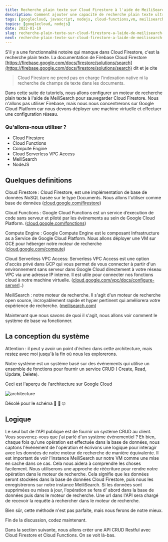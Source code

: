 ```yaml
---
title: Recherche plain texte sur Cloud Firestore à l'aide de MeiliSearch 1 - Introduction
description: Comment ajouter une capacité de recherche plain texte ultra-rapide à Cloud Firestore à l'aide de MeiliSearch
tags: [googlecloud, javascript, nodejs, cloud-functions,vm, meilisearch, firestore]
topics: [googlecloud, nodejs]
date: 2022-01-19 
slug: recherche-plain-texte-sur-cloud-firestore-a-laide-de-meilisearch-1-introduction
next: recherche-plain-texte-sur-cloud-firestore-a-laide-de-meilisearch-2-api
---
```


S'il y a une fonctionnalité notoire qui manque dans Cloud Firestore, c'est la recherche plain texte. La documentation de
Firebase Cloud
Firestore [https://firebase.google.com/docs/firestore/solutions/search](https://firebase.google.com/docs/firestore/solutions/search)
dit et je cite

> Cloud Firestore ne prend pas en charge l'indexation native ni la recherche de champs de texte dans les documents.

Dans cette suite de tutoriels, nous allons configurer un moteur de recherche plain texte à l'aide de MeiliSearch pour
sauvegarder Cloud Firestore. Nous n'allons pas utiliser Firebase, mais nous nous concentrerons sur Google Cloud Platform
car nous devons déployer une machine virtuelle et effectuer une configuration réseau.

### Qu'allons-nous utiliser ?

- Cloud Firestore
- Cloud Functions
- Compute Engine
- Cloud Serverless VPC Access
- MeiliSearch
- NodeJS

## Quelques definitions

Cloud Firestore : Cloud Firestore, est une implémentation de base de données NoSQL basée sur le type Documents. Nous
allons l'utiliser comme base de données ([cloud.google.com/firestore](http://cloud.google.com/firestore))

Cloud Functions : Google Cloud Functions est un service d’execution de code sans serveur et piloté par les événements au
sein de Google Cloud Platform. ([cloud.google.com/fonctions](http://cloud.google.com/fonctions))

Compute Engine : Google Compute Engine est le composant Infrastructure as a Service de Google Cloud Platform. Nous
allons déployer une VM sur GCE pour héberger notre moteur de
recherche ([cloud.google.com/compute](http://cloud.google.com/compute))

Cloud Serverless VPC Access: Serverless VPC Access est une option d'accès privé dans GCP qui vous permet de vous
connecter à partir d'un environnement sans serveur dans Google Cloud directement à votre réseau VPC via une adresse IP
interne. Il est utile pour connecter nos fonctions cloud à notre machine
virtuelle. ([cloud.google.com/vpc/docs/configure-serverl](http://cloud.google.com/vpc/docs/configure-serverl)..)

MeiliSearch : notre moteur de recherche. Il s'agit d'un moteur de recherche open source, incroyablement rapide et hyper
pertinent qui améliorera votre expérience de recherche. ([meilisearch.com](http://meilisearch.com/))

Maintenant que nous savons de quoi il s'agit, nous allons voir comment le système de base va fonctionner.

## La conception du système

Attention : il peut y avoir un point d'échec dans cette architecture, mais restez avec moi jusqu'à la fin où nous les
explorerons.

Notre système est un système basé sur des événements qui utilise un ensemble de fonctions pour fournir un service CRUD (
Create, Read, Update, Delete).

Ceci est l'aperçu de l'architecture sur Google Cloud


![architecture](/images/bluebook/gcp-architecture.png)

Désolé pour le schéma 🤭 🤫 🤓

## Logique

Le seul but de l'API publique est de fournir un système CRUD au client. Vous souvenez-vous que j'ai parlé d'un système
événementiel ? Eh bien, chaque fois qu'une opération est effectuée dans la base de données, nous captons l'événement de
l'opération et écrivons une logique pour interagir avec les données de notre moteur de recherche de manière équivalente.
Il est important de voir l'instance MeiliSearch sur notre VM comme une mise en cache dans ce cas. Cela nous aidera à
comprendre les choses facilement. Nous utiliserons une approche de réécriture pour rendre notre opération dans le moteur
de recherche. Cela signifie que les données seront stockées dans la base de données Cloud Firestore, puis nous les
enregistrerons sur notre instance MeiliSearch. Si les données sont supprimées ou mises à jour, l'opération se fera d'
abord dans la base de données puis dans le moteur de recherche. Une url dans l'API sera chargé de recevoir la requête à
rechercher dans le moteur de recherche.

Bien sûr, cette méthode n'est pas parfaite, mais nous ferons de notre mieux.

Fin de la discussion, codez maintenant.

Dans la section suivante, nous allons créer une API CRUD Restful avec Cloud Firestore et Cloud Functions. On se voit
là-bas.
